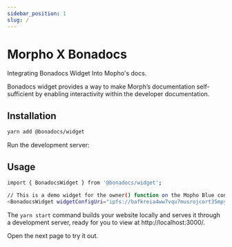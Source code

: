 ```yaml
---
sidebar_position: 1
slug: /
---
```


# Morpho X Bonadocs

Integrating Bonadocs Widget Into Mopho's docs.


Bonadocs widget provides a way to make Morph’s documentation self-sufficient by enabling interactivity within the developer documentation. 

## Installation
```bash
yarn add @bonadocs/widget
```
Run the development server:

## Usage
```bash
import { BonadocsWidget } from '@bonadocs/widget';

// This is a demo widget for the owner() function on the Mopho Blue contract
<BonadocsWidget widgetConfigUri="ipfs://bafkreia4ww7vqu7musrojcort35mpyiob6e5xbjeicw3sdrm4f6ud6hrai" contract="MorphoBlue" functionKey="function owner() view returns (address)" />
```

The `yarn start` command builds your website locally and serves it through a development server, ready for you to view at http://localhost:3000/.

Open the next page to try it out.
